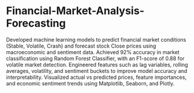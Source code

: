 # Financial-Market-Analysis-Forecasting
Developed machine learning models to predict financial market conditions (Stable, Volatile, Crash) and forecast stock Close prices using macroeconomic and sentiment data.
Achieved 92% accuracy in market classification using Random Forest Classifier, with an F1-score of 0.88 for volatile market detection.
Engineered features such as lag variables, rolling averages, volatility, and sentiment buckets to improve model accuracy and interpretability.
Visualized actual vs predicted prices, feature importances, and economic sentiment trends using Matplotlib, Seaborn, and Plotly.

